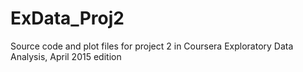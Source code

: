 # ExData_Proj2
Source code and plot files for project 2 in Coursera Exploratory Data Analysis, April 2015 edition
